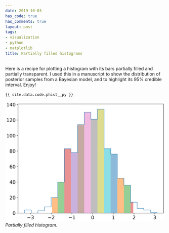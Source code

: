 ```yaml
---
date: 2019-10-03
has_code: true
has_comments: true
layout: post
tags:
- visualization
- python
- matplotlib
title: Partially filled histograms
---
```

Here is a recipe for plotting a histogram with its bars partially filled and partially
transparent. I used this in a manuscript to show the distribution of posterior samples
from a Bayesian model, and to highlight its 95% credible interval. Enjoy!

```python
{{ site.data.code.phist__py }}
```

![](/assets/images/phist.svg)
*Partially filled histogram.*